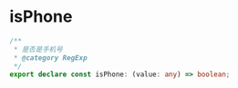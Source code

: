 # isPhone
```ts
/**
 * 是否是手机号
 * @category RegExp
 */
export declare const isPhone: (value: any) => boolean;

```

